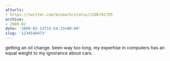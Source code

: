 ```yaml
---
alturls:
- https://twitter.com/bismark/status/1206741795
archive:
- 2009-02
date: '2009-02-13T15:54:33+00:00'
slug: '1234540473'
---
```


getting an oil change. been way too long. my expertise in computers has an equal weight to my ignorance about cars.

